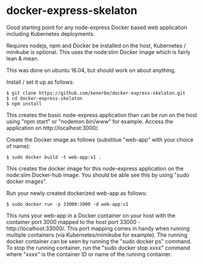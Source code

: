 # docker-express-skelaton
Good starting point for any node-express Docker based web application including
Kubernetes deployments.  

Requires nodejs, npm and Docker be installed on the host, Kubernetes / minikube
is optional.  This uses the node:slim Docker image which is fairly lean & mean.

This was done on ubuntu 16.04, but should work on about anything.

Install / set it up as follows:

    $ git clone https://github.com/kenerbe/docker-express-skelaton.git
    $ cd docker-express-skelaton
    $ npm install

This creates the basic node-express application than can be run on the host
using "npm start" or "nodemon bin/www" for example.  Access the application on
http://localhost:3000/.

Create the Docker image as follows (substitue "web-app" with your choice of name):

    $ sudo docker build -t web-app:v1 .

This creates the docker image for this node-express application on the node:slim
Docker-hub image.  You should be able see this by using "sudo docker images".

Run your newly created dockerized web-app as follows:

    $ sudo docker run -p 33000:3000 -d web-app:v1

This runs your web-app in a Docker container on your host with the container
port 3000 mapped to the host port 33000 - http://localhost:33000/.  This
port mapping comes in handy when running multiple containers (via
Kubernetes/mimikube for example).  The running docker container can be seen
by running the "sudo docker ps" command.  To stop the running container, run
the "sudo docker stop xxxx" command where "xxxx" is the container ID or name
of the running container.
